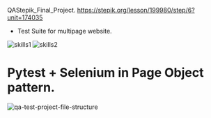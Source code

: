 QAStepik_Final_Project.  https://stepik.org/lesson/199980/step/6?unit=174035
* Test Suite for multipage website. 

![skills1](https://user-images.githubusercontent.com/83756447/150676545-2edd9c1a-40a5-4743-bb08-16b38acd61d6.jpg)   ![skills2](https://user-images.githubusercontent.com/83756447/150676550-e537c96e-8b8f-4246-bc9f-bb0aeed77f57.jpg)


# Pytest + Selenium in Page Object pattern.
![qa-test-project-file-structure](https://user-images.githubusercontent.com/83756447/150374298-b96e756e-3823-4831-87fe-aed83264c3ef.jpg)
